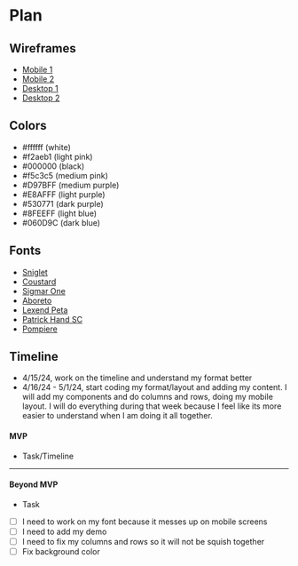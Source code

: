 # Plan

## Wireframes
* [Mobile 1](mobile1.png)
* [Mobile 2](mobile2.png)
* [Desktop 1](pc1.png)
* [Desktop 2](pc2.png)

## Colors
* #ffffff (white)
* #f2aeb1 (light pink)
* #000000 (black)
* #f5c3c5 (medium pink)
* #D97BFF (medium purple)
* #E8AFFF (light purple)
* #530771 (dark purple)
* #8FEEFF (light blue)
* #060D9C (dark blue)

## Fonts
* [Sniglet](https://fonts.google.com/specimen/Sniglet)
* [Coustard](https://fonts.google.com/specimen/Coustard)
* [Sigmar One](https://fonts.google.com/specimen/Sigmar+One)
* [Aboreto](https://fonts.google.com/specimen/Aboreto)
* [Lexend Peta](https://fonts.google.com/specimen/Lexend+Peta)
* [Patrick Hand SC](https://fonts.google.com/specimen/Patrick+Hand+SC)
* [Pompiere](https://fonts.google.com/specimen/Pompiere)

## Timeline
* 4/15/24, work on the timeline and understand my format better
* 4/16/24 - 5/1/24, start coding my format/layout and adding my content. I will add my components and do columns and rows, doing my mobile layout. I will do everything during that week because I feel like its more easier to understand when I am doing it all together.
#### MVP

* Task/Timeline

---

#### Beyond MVP

* Task
- [ ] I need to work on my font because it messes up on mobile screens
- [ ] I need to add my demo
- [ ] I need to fix my columns and rows so it will not be squish together
- [ ] Fix background color
